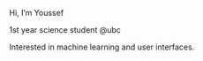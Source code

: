 Hi, I’m Youssef

1st year science student @ubc

Interested in machine learning and user interfaces.

<!---
ysaleh03/ysaleh03 is a ✨ special ✨ repository because its `README.md` (this file) appears on your GitHub profile.
You can click the Preview link to take a look at your changes.
--->

